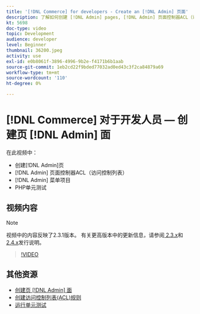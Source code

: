 ```yaml
---
title: '[!DNL Commerce] for developers - Create an [!DNL Admin] 页面'
description: 了解如何创建 [!DNL Admin] pages, [!DNL Admin] 页面控制器ACL（访问控制列表）并进行单元测试。
kt: 5698
doc-type: video
topic: Development
audience: developer
level: Beginner
thumbnail: 36200.jpeg
activity: use
exl-id: e0b8061f-3896-4996-9b2e-f4171b6b1aab
source-git-commit: 1eb2cd22f9bded77032ad0ed43c3f2ca84879a69
workflow-type: tm+mt
source-wordcount: '110'
ht-degree: 0%

---
```


# [!DNL Commerce] 对于开发人员 — 创建页 [!DNL Admin] 面

在此视频中：

- 创建[!DNL Admin]页
- [!DNL Admin] 页面控制器ACL（访问控制列表）
- [!DNL Admin] 菜单项目
- PHP单元测试

## 视频内容

>[!NOTE]
>
>视频中的内容反映了2.3.1版本。 有关更高版本中的更新信息，请参阅[ 2.3.x](https://devdocs.magento.com/guides/v2.3/release-notes/bk-release-notes.html)和[ 2.4.x](https://devdocs.magento.com/guides/v2.4/release-notes/bk-release-notes.html)发行说明。

>[!VIDEO](https://video.tv.adobe.com/v/36200?quality=12&learn=on)

## 其他资源

- [创建页 [!DNL Admin] 面](https://devdocs.magento.com/guides/v2.4/ext-best-practices/extension-coding/example-module-adminpage.html)
- [创建访问控制列表(ACL)规则](https://devdocs.magento.com/guides/v2.4/ext-best-practices/tutorials/create-access-control-list-rule.html)
- [运行单元测试](https://devdocs.magento.com/guides/v2.4/test/unit/unit_test_execution.html)
